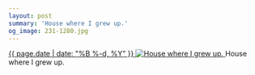 ```yaml
---
layout: post
summary: 'House where I grew up.'
og_image: 231-1280.jpg
---
```


<p>
 <time>
  <a href="/231">
   {{ page.date | date: "%B %-d, %Y" }}
  </a>
 </time>
 <a href="/231">
  <img alt="House where I grew up." data-taken="11/28/2013" sizes="(min-width: 700px) 50vw, calc(100vw - 2rem)" src="{{ site.assets_url }}/231-640.jpg" srcset="{{ site.assets_url }}/231-1280.jpg 1280w, {{ site.assets_url }}/231-960.jpg 960w, {{ site.assets_url }}/231-640.jpg 640w, {{ site.assets_url }}/231-320.jpg 320w"/>
 </a>
 <span>
  House where I grew up.
 </span>
</p>
